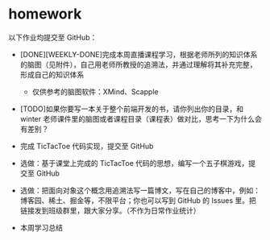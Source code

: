 # homework

以下作业均提交至 GitHub：

- [DONE][WEEKLY-DONE]完成本周直播课程学习，根据老师所列的知识体系的脑图（见附件），自己用老师所教授的追溯法，并通过理解将其补充完整，形成自己的知识体系

  - 仅供参考的脑图软件：XMind、Scapple

- [TODO]如果你要写一本关于整个前端开发的书，请你列出你的目录，和 winter 老师课件里的脑图或者课程目录（课程表）做对比，思考一下为什么会有差别？

- 完成 TicTacToe 代码实现，提交至 GitHub

- 选做：基于课堂上完成的 TicTacToe 代码的思想，编写一个五子棋游戏，提交至 GitHub

- 选做：把面向对象这个概念用追溯法写一篇博文，写在自己的博客中，例如：博客园、稀土、掘金等，不限平台；你也可以写到 GitHub 的 Issues 里。把链接发到班级群里，跟大家分享。（不作为日常作业统计）

- 本周学习总结
